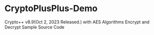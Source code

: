 # CryptoPlusPlus-Demo
Crypto++ v8.9(Oct 2, 2023 Released.) with AES Algorithms Encrypt and Decrypt Sample Source Code
